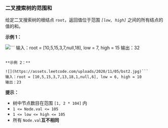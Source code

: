 ### 二叉搜索树的范围和 ###
给定二叉搜索树的根结点 `root`，返回值位于范围 _`[low, high]`_ 之间的所有结点的值的和。



**示例 1：**

![](https://assets.leetcode.com/uploads/2020/11/05/bst1.jpg)```
输入：root = [10,5,15,3,7,null,18], low = 7, high = 15
输出：32
```

**示例 2：**

![](https://assets.leetcode.com/uploads/2020/11/05/bst2.jpg)```
输入：root = [10,5,15,3,7,13,18,1,null,6], low = 6, high = 10
输出：23
```



**提示：**

* 树中节点数目在范围 `[1, 2 * 104]` 内
* `1 <= Node.val <= 105`
* `1 <= low <= high <= 105`
* 所有 `Node.val`**互不相同**

